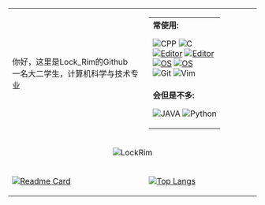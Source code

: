<table width="100%"  style="margin-left: auto; margin-right: auto;">
    <tr>
        <td width="55%">
        你好，这里是Lock_Rim的Github<br>一名大二学生，计算机科学与技术专业<br>
    	</td>
        <td width="45%">
            <table>
                <tr>
                    <td><strong>常使用:<br></strong>

![CPP](https://img.shields.io/badge/-CPP-5c8dbc?style=flat-square&logo=cplusplus&logoColor=fff)
![C](https://img.shields.io/badge/-C-5c8dbc?style=flat-square&logo=c&logoColor=fff) <br>
[![Editor](https://img.shields.io/badge/IDE-IDEA-2ac595?style=flat-square&logo=IntellijIDEA&logoColor=white)](https://www.jetbrains.com/zh-cn/idea/)
[![Editor](https://img.shields.io/badge/IDE-vscode-cd97f9?style=flat-square&logo=visualstudiocode&logoColor=cd97f9)](https://code.visualstudio.com/)<br>
[![OS](https://img.shields.io/badge/OS-Arch-1E90FF?style=flat-square&logo=ArchLinux&logoColor=white)](https://en.wikipedia.org/wiki/ArchLinux)
[![OS](https://img.shields.io/badge/OS-Windows-AFEEEE?style=flat-square&logo=windows&logoColor=white)](https://en.wikipedia.org/wiki/Windows)<br>
![Git](https://img.shields.io/badge/-Git-F05032?style=flat-square&logo=git&logoColor=white)
![Vim](https://img.shields.io/badge/-Vim-40E0D0?style=flat-square&logo=vim&logoColor=white)
</td>
</tr>
<tr>
<td><strong>会但是不多:<br></strong>

![JAVA](https://img.shields.io/badge/-JAVA-5c8dbc?style=flat-square&logo=java&logoColor=fff)
![Python](https://img.shields.io/badge/-Python-234b6a?style=flat-square&logo=Python&logoColor=ffffff) <br>
</td>
</tr>
</table>

<tr>
<td colspan="2" align="center" border="0">

![LockRim](https://count.getloli.com/get/@LockRim?theme=moebooru)
</td>
</tr>

<tr>
    <td>

[![Readme Card](https://github-readme-stats.vercel.app/api?username=LockRim&show_icons=true&title_color=blue&icon_color=ac4ef7f&text_color=blue&bg_color=FFFFE0,FFFFE0,00FFFF)](https://github.com/anuraghazra/github-readme-stats) 
    </td>
	<td>

[![Top Langs](https://github-readme-stats.vercel.app/api/top-langs/?username=LockRim&layout=compact&exclude_repo=LyFive.github.io&title_color=blue&icon_color=bb2acf&text_color=blue&bg_color=FFFFE0,FFFFE0,00FFFF)](https://github.com/anuraghazra/github-readme-stats)
    </td>
</tr>
